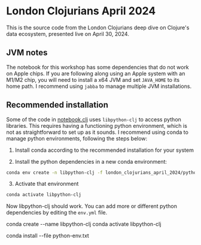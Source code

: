 # London Clojurians April 2024

This is the source code from the London Clojurians deep dive on Clojure's data ecosystem, presented live on April 30, 2024.

## JVM notes

The notebook for this workshop has some dependencies that do not work on Apple chips. If you are following along using an Apple system with an M1/M2 chip, you will need to install a x64 JVM and set `JAVA_HOME` to its home path. I recommend using `jabba` to manage multiple JVM installations.

## Recommended installation

Some of the code in [notebook.clj](./notebook.clj) uses `libpython-clj` to access python libraries. This requires having a functioning python environment, which is not as straightforward to set up as it sounds. I recommend using conda to manage python environments, following the steps below:

1. Install conda according to the recommended installation for your system

2. Install the python dependencies in a new conda environment:

```bash
conda env create -n libpython-clj -f london_clojurians_april_2024/python-env.yml
```

3. Activate that environment

```bash
conda activate libpython-clj
```

Now libpython-clj should work. You can add more or different python dependencies by editing the `env.yml` file.


conda create --name libpython-clj
conda activate libpython-clj
<!-- conda install matplotlib -->
conda install --file python-env.txt

<!-- conda install --yes --file python-env.txt -->
<!-- conda config --add channels conda-forge -->
